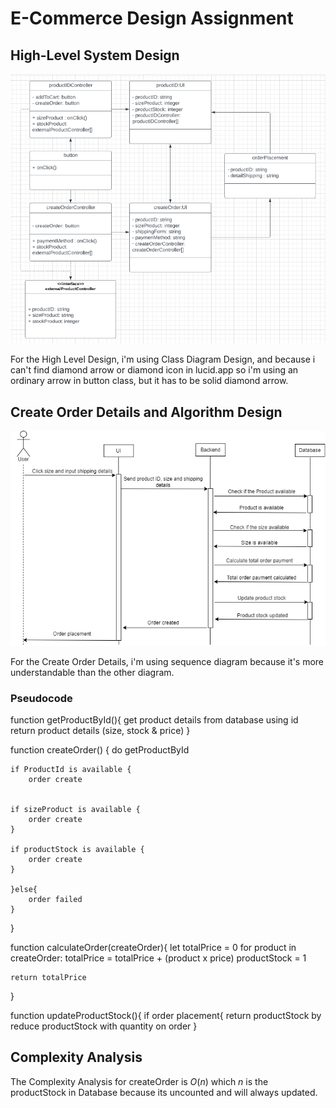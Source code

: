 # E-Commerce Design Assignment

## High-Level System Design

![High Level Design](assets/hl-design.png)

For the High Level Design, i'm using Class Diagram Design, and because i can't find diamond arrow or diamond icon in lucid.app so i'm using an ordinary arrow in button class, but it has to be solid diamond arrow.

## Create Order Details and Algorithm Design

![High Level Design](assets/e-commerce-design.png)

For the Create Order Details, i'm using sequence diagram because it's more understandable than the other diagram.

### Pseudocode

function getProductById(){
get product details from database using id
return product details (size, stock & price)
}

function createOrder() {
do getProductById

    if ProductId is available {
        order create


    if sizeProduct is available {
        order create
    }

    if productStock is available {
        order create
    }

    }else{
    	order failed
    }

}

function calculateOrder(createOrder){
let totalPrice = 0
for product in createOrder:
totalPrice = totalPrice + (product x price)
productStock = 1

    return totalPrice

}

function updateProductStock(){
if order placement{
return productStock by reduce productStock with quantity on order
}

## Complexity Analysis

The Complexity Analysis for createOrder is $O(n)$ which $n$ is
the productStock in Database because its uncounted and will always updated.
